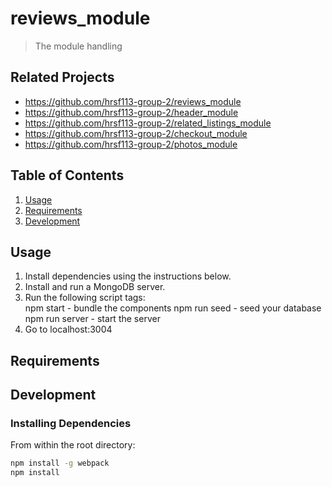 # reviews_module
> The module handling 

## Related Projects

  - https://github.com/hrsf113-group-2/reviews_module
  - https://github.com/hrsf113-group-2/header_module
  - https://github.com/hrsf113-group-2/related_listings_module
  - https://github.com/hrsf113-group-2/checkout_module
  - https://github.com/hrsf113-group-2/photos_module


## Table of Contents

1. [Usage](#Usage)
1. [Requirements](#requirements)
1. [Development](#development)

## Usage

1. Install dependencies using the instructions below.
2. Install and run a MongoDB server.
3. Run the following script tags:  
  npm start      - bundle the components
  npm run seed   - seed your database 
  npm run server - start the server
4. Go to localhost:3004

## Requirements


## Development



### Installing Dependencies

From within the root directory:

```sh
npm install -g webpack
npm install
```
